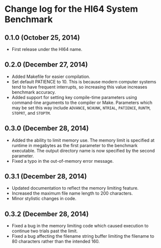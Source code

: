 # Change log for the HI64 System Benchmark

## 0.1.0 (October 25, 2014)

 - First release under the HI64 name.

## 0.2.0 (December 27, 2014)

 - Added Makefile for easier compilation.
 - Set default PATIENCE to 10. This is because modern computer systems tend to
   have frequent interrupts, so increasing this value increases benchmark
   accuracy.
 - Added support for setting key compile-time parameters using command-line
   arguments to the compiler or Make. Parameters which may be set this way
   include `ADVANCE`, `NCHUNK`, `NTRIAL`, `PATIENCE`, `RUNTM`, `STOPRT`, and
   `STOPTM`.

## 0.3.0 (December 28, 2014)

 - Added the ability to limit memory use. The memory limit is specified at
   runtime in megabytes as the first parameter to the benchmark executable. The
   output directory name is now specified by the second parameter.
 - Fixed a typo in the out-of-memory error message.
 
## 0.3.1 (December 28, 2014)

 - Updated documentation to reflect the memory limiting feature.
 - Increased the maximum file name length to 200 characters.
 - Minor stylistic changes in code.

## 0.3.2 (December 28, 2014)

 - Fixed a bug in the memory limiting code which caused execution to continue
   two trials past the limit.
 - Fixed a bug affecting the filename string buffer limiting the filename to 80
   characters rather than the intended 160.
